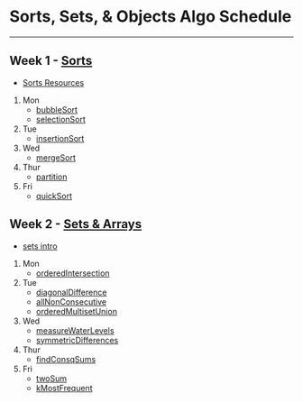 # Sorts, Sets, & Objects Algo Schedule

---

## Week 1 - [Sorts](../sorts)

- [Sorts Resources](../sorts/Sorts.md)

1. Mon
   - [bubbleSort](../sorts/bubbleSort.js)
   - [selectionSort](../sorts/selectionSort.js)
2. Tue
   - [insertionSort](../sorts/insertionSort.js)
3. Wed
   - [mergeSort](../sorts/mergeSort.js)
4. Thur
   - [partition](../sorts/partition.js)
5. Fri
   - [quickSort](../sorts/quickSort.js)

## Week 2 - [Sets & Arrays](../arrays)

- [sets intro](../arrays/sets.md)

1. Mon
   - [orderedIntersection](../arrays/orderedIntersection.js)
2. Tue
   - [diagonalDifference](../arrays/diagonalDifference.js)
   - [allNonConsecutive](../arrays/allNonConsecutive.js)
   - [orderedMultisetUnion](../arrays/orderedMultisetUnion.js)
3. Wed
   - [measureWaterLevels](../arrays/measureWaterLevels.js)
   - [symmetricDifferences](../arrays/symmetricDifferences.js)
4. Thur
   - [findConsqSums](../arrays/findConsqSums.js)
5. Fri
   - [twoSum](../arrays/twoSum.js)
   - [kMostFrequent](../arrays/kMostFrequent.js)
